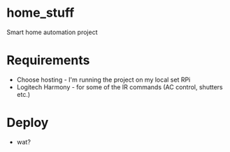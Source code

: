 # home_stuff
Smart home automation project

# Requirements
- Choose hosting - I'm running the project on my local set RPi
- Logitech Harmony - for some of the IR commands (AC control, shutters etc.)

# Deploy
- wat?
